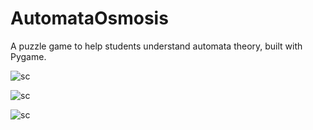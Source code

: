 # AutomataOsmosis
A puzzle game to help students understand automata theory, built with Pygame. 

![sc](https://media.discordapp.net/attachments/804105132681330689/1316490628204466196/image.png?ex=675b3cf0&is=6759eb70&hm=35f4ff0bc33918bdd1cded4e14f5333dcf89dbb009e0b9808babcc85ec96cd93&=&format=webp&quality=lossless&width=1245&height=700)

![sc](https://media.discordapp.net/attachments/804105132681330689/1316490627734569071/image.png?ex=675b3cf0&is=6759eb70&hm=2c7effbe94c755757113679a787999da8bb63420823d18669a5068b362a5a5b2&=&format=webp&quality=lossless&width=1245&height=700)

![sc](https://media.discordapp.net/attachments/804105132681330689/1316490627386703943/image.png?ex=675b3cf0&is=6759eb70&hm=7630f662eeedbdaab4451cfb783091fcf8117b3bcee919ae3f2674fac6ea0ef2&=&format=webp&quality=lossless&width=1247&height=700)
